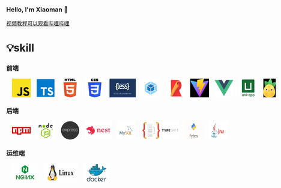 ### Hello, I'm Xiaoman 👋

[视频教程可以观看哔哩哔哩](https://space.bilibili.com/99210573?spm_id_from=333.1007.0.0)

# 💡skill

### 前端

<div style='display:flex'>
<img width='50' height='50' title='javaScript' style='margin-left:15px;' src='skill/js.png' />
<img width='50' height='50' title='typeScript' style='margin-left:15px;' src='skill/ts.png' />
<img width='50' height='50' title='html5' style='margin-left:15px;' src='skill/h5.png' />
<img width='50' height='50' title='css3' style='margin-left:15px;' src='skill/css3.png' />
<img width='70' height='50' title='less' style='margin-left:15px;' src='skill/less.png' />
<img width='50' height='50' title='webpack' style='margin-left:15px;' src='skill/webpack.png' />
<img width='50' height='50' title='rollup' style='margin-left:15px;' src='skill/rollup.png' />
<img width='50' height='50' title='vite' style='margin-left:15px;' src='skill/vite.png' />
<img width='50' height='50' title='vue' style='margin-left:15px;' src='skill/vue.png' />
<img width='50' height='50' title='vue' style='margin-left:15px;' src='skill/uni.png' />
<img width='40' height='50' title='pinia' style='margin-left:15px;' src='skill/pinia.png' />
<img width='50' height='50' title='postCss' style='margin-left:15px;' src='skill/postCss.png' />
<img width='50' height='50' title='electron' style='margin-left:15px;' src='skill/electron.png' />
<img width='50' height='50' title='tailwind' style='margin-left:15px;' src='skill/tailwind.png' />
<img width='50' height='50' title='git' style='margin-left:15px;' src='skill/git.png' />
</div>

### 后端

<div style='display:flex'>
<img width='50' height='50' title='npm' style='margin-left:15px;' src='skill/npm.png' />
<img width='50' height='50' title='nodejs' style='margin-left:15px;' src='skill/nodejs.png' />
<img width='50' height='50' title='express' style='margin-left:15px;' src='skill/express.png' />
<img width='70' height='50' title='nest' style='margin-left:15px;' src='skill/nest.jpg' />
<img width='50' height='50' title='mysql' style='margin-left:15px;' src='skill/mysql.png' />
<img width='100' height='50' title='typeOrm' style='margin-left:15px;' src='skill/typeOrm.png' />
<img width='50' height='50' title='python' style='margin-left:15px;' src='skill/python.png' />
<img width='50' height='50' title='java' style='margin-left:15px;' src='skill/java.png' />
</div>

### 运维端
<div style='display:flex'>
<img width='70' height='50' title='nginx' style='margin-left:15px;' src='skill/nginx.png' />
<img width='90' height='50' title='linux' style='margin-left:15px;' src='skill/linux.png' />
<img width='70' height='50' title='docker' style='margin-left:15px;' src='skill/docker.png' />
</div>
